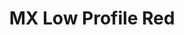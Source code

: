 ---
title: MX Low Profile Red
profile: low
brand: Cherry 
socket: MX
type: linear
durability: 50000000
actuator_travel: 3.2
actuator_travel_variance: 0.25
pre_travel: 1.2
pre_travel_variance: 0.3
initial_force: 40
actuation_force: 45
actuation_force_variance: 15
rgb_version: true
datasheet_url: https://www.cherrymx.de/_Resources/Persistent/f1af506700ffdfb5fcb79141ae8ddf95860fee6d/CHERRY_MX_Low_Profile_Data_sheet.pdf
images: 
  - switches/cherry-mx-low-red/1.png
---